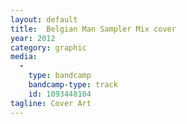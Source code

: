```yaml
---
layout: default
title:  Belgian Man Sampler Mix cover
year: 2012
category: graphic
media:
  -
    type: bandcamp
    bandcamp-type: track
    id: 1093448104
tagline: Cover Art
---
```

